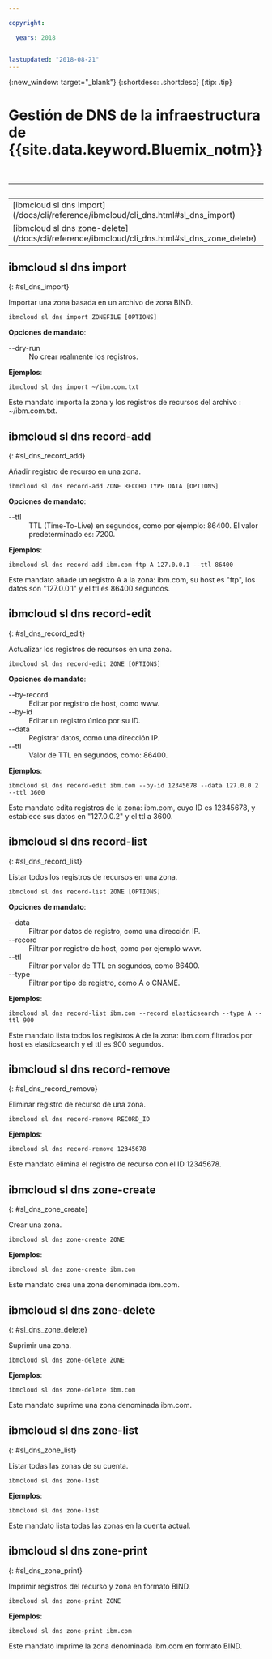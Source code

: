 ```yaml
---

copyright:

  years: 2018


lastupdated: "2018-08-21"
---
```


{:new_window: target="_blank"}
{:shortdesc: .shortdesc}
{:tip: .tip}

# Gestión de DNS de la infraestructura de {{site.data.keyword.Bluemix_notm}}

<table summary="Mandatos de infraestructura generales de {{site.data.keyword.Bluemix_notm}} ordenados alfabéticamente que tienen enlaces que le proporcionan más información del mandato">
<caption>Tabla 1. Mandatos DNS de la infraestructura de {{site.data.keyword.Bluemix_notm}}</caption>
 <thead>
 <th colspan="6">Mandatos DNS de la infraestructura de {{site.data.keyword.Bluemix_notm}}</th>
 </thead>
 <tbody>
 <tr>
 <td>[ibmcloud sl dns import](/docs/cli/reference/ibmcloud/cli_dns.html#sl_dns_import)</td>
 <td>[ibmcloud sl dns record-add](/docs/cli/reference/ibmcloud/cli_dns.html#sl_dns_record_add)</td>
 <td>[ibmcloud sl dns record-edit](/docs/cli/reference/ibmcloud/cli_dns.html#sl_dns_record_edit)</td>
 <td>[ibmcloud sl dns record-list](/docs/cli/reference/ibmcloud/cli_dns.html#sl_dns_record_list)</td>
 <td>[ibmcloud sl dns record-remove](/docs/cli/reference/ibmcloud/cli_dns.html#sl_dns_record_remove)</td>
 <td>[ibmcloud sl dns zone-create](/docs/cli/reference/ibmcloud/cli_dns.html#sl_dns_zone_create)</td>
 </tr>
 <tr>
   <td>[ibmcloud sl dns zone-delete](/docs/cli/reference/ibmcloud/cli_dns.html#sl_dns_zone_delete)</td>
   <td>[ibmcloud sl dns zone-list](/docs/cli/reference/ibmcloud/cli_dns.html#sl_dns_zone_list)</td>
   <td>[ibmcloud sl dns zone-print](/docs/cli/reference/ibmcloud/cli_dns.html#sl_dns_zone_print)</td>
 </tr>
   </tbody>
 </table>

## ibmcloud sl dns import
{: #sl_dns_import}

Importar una zona basada en un archivo de zona BIND.
```
ibmcloud sl dns import ZONEFILE [OPTIONS]
```

<strong>Opciones de mandato</strong>:
<dl>
<dt>--dry-run</dt>
<dd>No crear realmente los registros.</dd>
</dl>

**Ejemplos**:
```
ibmcloud sl dns import ~/ibm.com.txt
```
Este mandato importa la zona y los registros de recursos del archivo : ~/ibm.com.txt.

## ibmcloud sl dns record-add
{: #sl_dns_record_add}

Añadir registro de recurso en una zona.
```
ibmcloud sl dns record-add ZONE RECORD TYPE DATA [OPTIONS]
```

<strong>Opciones de mandato</strong>:
<dl>
<dt>--ttl</dt>
<dd>TTL (Time-To-Live) en segundos, como por ejemplo: 86400. El valor predeterminado es: 7200.</dd>
</dl>

**Ejemplos**:
```
ibmcloud sl dns record-add ibm.com ftp A 127.0.0.1 --ttl 86400
```
Este mandato añade un registro A a la zona: ibm.com, su host es "ftp", los datos son "127.0.0.1" y el ttl es 86400 segundos.

## ibmcloud sl dns record-edit
{: #sl_dns_record_edit}

Actualizar los registros de recursos en una zona.
```
ibmcloud sl dns record-edit ZONE [OPTIONS]
```

<strong>Opciones de mandato</strong>:
<dl>
<dt>--by-record</dt>
<dd>Editar por registro de host, como www.</dd>
<dt>--by-id</dt>
<dd>Editar un registro único por su ID.</dd>
<dt>--data</dt>
<dd>Registrar datos, como una dirección IP.</dd>
<dt>--ttl</dt>
<dd>Valor de TTL en segundos, como: 86400.</dd>
</dl>

**Ejemplos**:
```
ibmcloud sl dns record-edit ibm.com --by-id 12345678 --data 127.0.0.2 --ttl 3600
```
Este mandato edita registros de la zona: ibm.com, cuyo ID es 12345678, y establece sus datos en "127.0.0.2" y el ttl a 3600.

## ibmcloud sl dns record-list
{: #sl_dns_record_list}

Listar todos los registros de recursos en una zona.
```
ibmcloud sl dns record-list ZONE [OPTIONS]
```

<strong>Opciones de mandato</strong>:
<dl>
<dt>--data</dt>
<dd>Filtrar por datos de registro, como una dirección IP.</dd>
<dt>--record</dt>
<dd>Filtrar por registro de host, como por ejemplo www.</dd>
<dt>--ttl</dt>
<dd>Filtrar por valor de TTL en segundos, como 86400.</dd>
<dt>--type</dt>
<dd>Filtrar por tipo de registro, como A o CNAME.</dd>
</dl>

**Ejemplos**:
```
ibmcloud sl dns record-list ibm.com --record elasticsearch --type A --ttl 900
```
Este mandato lista todos los registros A de la zona: ibm.com,filtrados por host es elasticsearch y el ttl es 900 segundos.

## ibmcloud sl dns record-remove
{: #sl_dns_record_remove}

Eliminar registro de recurso de una zona.
```
ibmcloud sl dns record-remove RECORD_ID
```


**Ejemplos**:
```
ibmcloud sl dns record-remove 12345678
```
Este mandato elimina el registro de recurso con el ID 12345678.

## ibmcloud sl dns zone-create
{: #sl_dns_zone_create}

Crear una zona.
```
ibmcloud sl dns zone-create ZONE
```


**Ejemplos**:
```
ibmcloud sl dns zone-create ibm.com
```
Este mandato crea una zona denominada ibm.com.

## ibmcloud sl dns zone-delete
{: #sl_dns_zone_delete}

Suprimir una zona.
```
ibmcloud sl dns zone-delete ZONE
```


**Ejemplos**:
```
ibmcloud sl dns zone-delete ibm.com
```
Este mandato suprime una zona denominada ibm.com.

## ibmcloud sl dns zone-list
{: #sl_dns_zone_list}

Listar todas las zonas de su cuenta.
```
ibmcloud sl dns zone-list
```


**Ejemplos**:
```
ibmcloud sl dns zone-list
```
Este mandato lista todas las zonas en la cuenta actual.

## ibmcloud sl dns zone-print
{: #sl_dns_zone_print}

Imprimir registros del recurso y zona en formato BIND.
```
ibmcloud sl dns zone-print ZONE
```


**Ejemplos**:
```
ibmcloud sl dns zone-print ibm.com
```
Este mandato imprime la zona denominada ibm.com en formato BIND.
